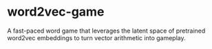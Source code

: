 # word2vec-game
A fast-paced word game that leverages the latent space of pretrained word2vec embeddings to turn vector arithmetic into gameplay.
